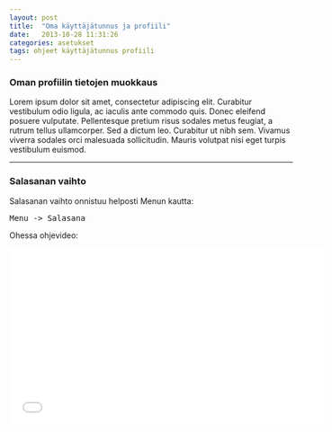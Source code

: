 ```yaml
---
layout: post
title:  "Oma käyttäjätunnus ja profiili"
date:   2013-10-28 11:31:26
categories: asetukset
tags: ohjeet käyttäjätunnus profiili
---
```

### Oman profiilin tietojen muokkaus
Lorem ipsum dolor sit amet, consectetur adipiscing elit. Curabitur vestibulum odio ligula, ac iaculis ante commodo quis. Donec eleifend posuere vulputate. Pellentesque pretium risus sodales metus feugiat, a rutrum tellus ullamcorper. Sed a dictum leo. Curabitur ut nibh sem. Vivamus viverra sodales orci malesuada sollicitudin. Mauris volutpat nisi eget turpis vestibulum euismod.

---

### Salasanan vaihto
Salasanan vaihto onnistuu helposti Menun kautta:
<pre>Menu -> Salasana</pre>

Ohessa ohjevideo:

<iframe class="video" width="560" height="315" src="//www.youtube.com/embed/c0BJZy7sXlA" frameborder="0" allowfullscreen></iframe>